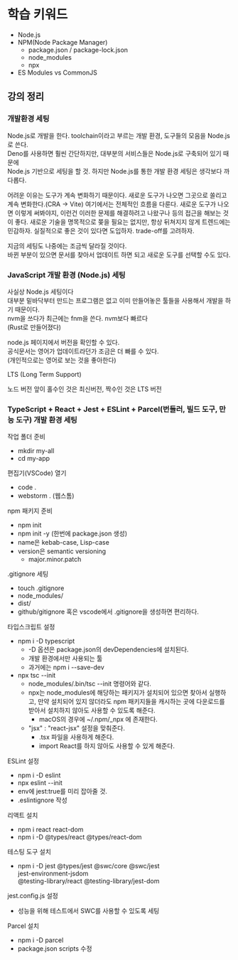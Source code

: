 # 학습 키워드

- Node.js
- NPM(Node Package Manager)
  - package.json / package-lock.json
  - node_modules
  - npx
- ES Modules vs CommonJS

## 강의 정리

### 개발환경 세팅

Node.js로 개발을 한다. toolchain이라고 부르는 개발 환경, 도구들의 모음을 Node.js로 쓴다.  
Deno를 사용하면 훨씬 간단하지만, 대부분의 서비스들은 Node.js로 구축되어 있기 때문에  
Node.js 기반으로 세팅을 할 것.
하지만 Node.js를 통한 개발 환경 세팅은 생각보다 까다롭다.

어려운 이유는 도구가 계속 변화하기 때문이다. 새로운 도구가 나오면 그곳으로 쏠리고 계속 변화한다.(CRA -> Vite) 여기에서는 전체적인 흐름을 다룬다. 새로운 도구가 나오면 이렇게 써봐야지, 이런건 이러한 문제를 해결하려고 나왔구나 등의 접근을 해보는 것이 좋다. 새로운 기술을 명목적으로 쫒을 필요는 없지만, 항상 뒤쳐지지 않게 트렌드에는 민감하자. 실질적으로 좋은 것이 있다면 도입하자. trade-off를 고려하자.

지금의 세팅도 나중에는 조금씩 달라질 것이다.  
바뀐 부분이 있으면 문서를 찾아서 업데이트 하면 되고 새로운 도구를 선택할 수도 있다.

### JavaScript 개발 환경 (Node.js) 세팅

사실상 Node.js 세팅이다  
대부분 밑바닥부터 만드는 프로그램은 없고 이미 만들어놓은 툴들을 사용해서 개발을 하기 때문이다.  
nvm을 쓰다가 최근에는 fnm을 쓴다. nvm보다 빠르다  
(Rust로 만들어졌다)

node.js 페이지에서 버전을 확인할 수 있다.  
공식문서는 영어가 업데이트라던가 조금은 더 빠를 수 있다.  
(개인적으로는 영어로 보는 것을 좋아한다)

LTS (Long Term Support)

노드 버전 앞이 홀수인 것은 최신버전, 짝수인 것은 LTS 버전

### TypeScript + React + Jest + ESLint + Parcel(번들러, 빌드 도구, 만능 도구) 개발 환경 세팅

작업 폴더 준비

- mkdir my-all
- cd my-app

편집기(VSCode) 열기

- code .
- webstorm . (웹스톰)

npm 패키지 준비

- npm init
- npm init -y (한번에 package.json 생성)
- name은 kebab-case, Lisp-case
- version은 semantic versioning
  - major.minor.patch

.gitignore 세팅

- touch .gitignore
- node_modules/
- dist/
- github/gitignore 혹은 vscode에서 .gitignore을 생성하면 편리하다.

타입스크립트 설정

- npm i -D typescript
  - -D 옵션은 package.json의 devDependencies에 설치된다.
  - 개발 환경에서만 사용되는 툴
  - 과거에는 npm i --save-dev
- npx tsc --init
  - node_modules/.bin/tsc --init 명령어와 같다.
  - npx는 node_modules에 해당하는 패키지가 설치되어 있으면 찾아서 실행하고, 만약 설치되어 있지 않더라도 npm 패키지들을 캐시하는 곳에 다운로드를 받아서 설치하지 않아도 사용할 수 있도록 해준다.
    - macOS의 경우에 ~/.npm/\_npx 에 존재한다.
  - "jsx" : "react-jsx" 설정을 맞춰준다.
    - .tsx 파일을 사용하게 해준다.
    - import React를 하지 않아도 사용할 수 있게 해준다.

ESLint 설정

- npm i -D eslint
- npx eslint --init
- env에 jest:true를 미리 잡아줄 것.
- .eslintignore 작성

리액트 설치

- npm i react react-dom
- npm i -D @types/react @types/react-dom

테스팅 도구 설치

- npm i -D jest @types/jest @swc/core @swc/jest \
   jest-environment-jsdom \
   @testing-library/react @testing-library/jest-dom

jest.config.js 설정

- 성능을 위해 테스트에서 SWC를 사용할 수 있도록 세팅

Parcel 설치

- npm i -D parcel
- package.json scripts 수정
